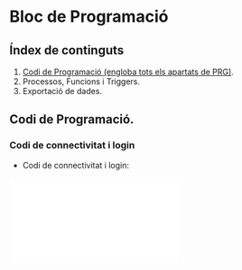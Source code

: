 # Bloc de Programació

## Índex de continguts

1. [Codi de Programació (engloba tots els apartats de PRG)](#Codi-de-connectivitat-i-login).
2. Processos, Funcions i Triggers.
3. Exportació de dades.

## Codi de Programació.
### Codi de connectivitat i login
- Codi de connectivitat i login:

![](connexio_login.py)
